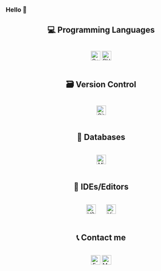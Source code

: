 ### Hello 👋

<h2 align="center">💻 Programming Languages</h2>
<br>
<div align="center">
    <div>
        <img src="https://img.shields.io/badge/C++-00599C?logo=c%2B%2B&logoColor=white&style=plastic" alt="C++" height="25" />
        <img src="https://img.shields.io/badge/-PHP-777BB4?logo=php&logoColor=white&style=plastic" alt="PHP" height="25" />
    </div>
</div>
<br>

<h2 align="center">🗃 Version Control</h2>
<br>
<div align="center">
    <div>
        <img src="https://img.shields.io/badge/github-181717?logo=github&logoColor=white&style=plastic" alt="Github" height="25" />
    </div>
<br>
  
<h2 align="center">💾 Databases</h2>
<br>
<div align="center">
    <div>
        <img src="https://img.shields.io/badge/Microsoft%20SQL%20Sever-CC2927?logo=microsoft%20sql%20server&logoColor=white&style=plastic" alt="Micrsoft SQL" height="25" />
    </div>
<br>
  
<h2 align="center">🧰 IDEs/Editors</h2>
<br>
<div align="center">
    <div>
        <img src="https://img.shields.io/badge/Visual%20Studio%20Code-0078d7?logo=visual-studio-code&logoColor=white&style=plastic" alt="VSCode" height="25" />
        <img src="https://img.shields.io/badge/Visual%20Studio-5C2D91?logo=visual-studio&logoColor=white&style=plastic" alt="Visual studio" height="25" style="margin-left: 25px; />
        <img src="https://img.shields.io/badge/Sublime%20Text-FF9800?logo=sublime-text&logoColor=white&style=plastic" alt="Sublime text" height="25" style="margin-left: 25px;" />
    </div>
</div>
<br>
 
<h2 align="center">📞 Contact me </h2>
<br>
<div align="center">
    <a href="https://www.facebook.com/KaiosTheFox" target="_blank"><img src="https://img.shields.io/badge/Facebook-%231877F2?logo=Facebook&logoColor=white&style=plastic" alt="Facebook" height="25"></a>
    <a href="mailto:lechidaitp@gmail.com" target="_blank"><img src="https://img.shields.io/badge/Gmail-D14836?logo=gmail&logoColor=white&style=plastic" alt="Mail" height="25"></a>
</div>
 
  
  
  
  
  
